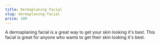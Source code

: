 ```yaml
---
title: Dermaplaning Facial
slug: dermaplaning-facial
price: 100
---
```


A dermaplaning facial is a great way to get your skin looking it's best. This facial is great for anyone who wants to get their skin looking it's best.
